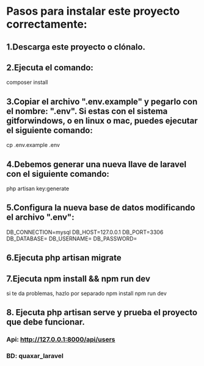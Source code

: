 # Pasos para instalar este proyecto correctamente:
## 1.Descarga este proyecto o clónalo.
## 2.Ejecuta el comando:
composer install

## 3.Copiar el archivo ".env.example" y pegarlo con el nombre: ".env". Si estas con el sistema gitforwindows, o en linux o mac, puedes ejecutar el siguiente comando:
cp .env.example .env

## 4.Debemos generar una nueva llave de laravel con el siguiente comando:
php artisan key:generate

## 5.Configura la nueva base de datos modificando el archivo ".env":
DB_CONNECTION=mysql DB_HOST=127.0.0.1 DB_PORT=3306 DB_DATABASE= DB_USERNAME= DB_PASSWORD=

## 6.Ejecuta php artisan migrate
## 7.Ejecuta npm install && npm run dev
si te da problemas, hazlo por separado npm install npm run dev
## 8. Ejecuta php artisan serve y prueba el proyecto que debe funcionar.

### Api: http://127.0.0.1:8000/api/users
### BD: quaxar_laravel
